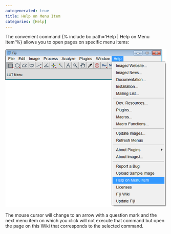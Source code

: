 ```yaml
---
autogenerated: true
title: Help on Menu Item
categories: [Help]
---
```


The convenient command {% include bc path='Help | Help on Menu Item'%} allows you to open pages on specific menu items:

![](/media/help-on-menu-item.png)

The mouse cursor will change to an arrow with a question mark and the next menu item on which you click will not execute that command but open the page on this Wiki that corresponds to the selected command.


